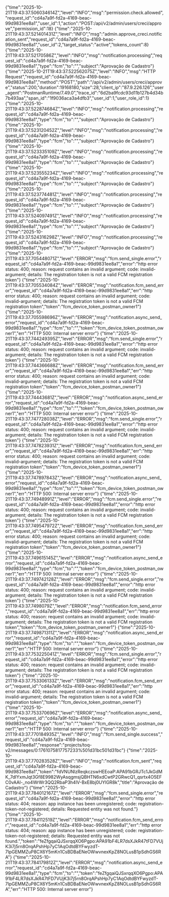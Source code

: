 {"time":"2025-10-21T19:43:37.506034614Z","level":"INFO","msg":"permission.check.allowed","request_id":"cd4a7a9f-fd2a-4169-beac-99d9831ee8a1","user_id":1,"action":"POST:/api/v2/admin/users/creci/approve","permission_id":18}
{"time":"2025-10-21T19:43:37.521401431Z","level":"INFO","msg":"admin.approve_creci.notification_sent","request_id":"cd4a7a9f-fd2a-4169-beac-99d9831ee8a1","user_id":2,"target_status":"active","tokens_count":8}
{"time":"2025-10-21T19:43:37.52170586Z","level":"INFO","msg":"notification.processing","request_id":"cd4a7a9f-fd2a-4169-beac-99d9831ee8a1","type":"fcm","to":"","subject":"Aprovação de Cadastro"}
{"time":"2025-10-21T19:43:37.522562075Z","level":"INFO","msg":"HTTP Request","request_id":"cd4a7a9f-fd2a-4169-beac-99d9831ee8a1","method":"POST","path":"/api/v2/admin/users/creci/approve","status":200,"duration":19168180,"size":28,"client_ip":"87.9.226.126","user_agent":"PostmanRuntime/7.49.0","trace_id":"6d2ba9fcdc93d11b127b4d34b7b493aa","span_id":"1f9036aca3a4dfb3","user_id":1,"user_role_id":1}
{"time":"2025-10-21T19:43:37.522874684Z","level":"INFO","msg":"notification.processing","request_id":"cd4a7a9f-fd2a-4169-beac-99d9831ee8a1","type":"fcm","to":"","subject":"Aprovação de Cadastro"}
{"time":"2025-10-21T19:43:37.523120452Z","level":"INFO","msg":"notification.processing","request_id":"cd4a7a9f-fd2a-4169-beac-99d9831ee8a1","type":"fcm","to":"","subject":"Aprovação de Cadastro"}
{"time":"2025-10-21T19:43:37.523335109Z","level":"INFO","msg":"notification.processing","request_id":"cd4a7a9f-fd2a-4169-beac-99d9831ee8a1","type":"fcm","to":"","subject":"Aprovação de Cadastro"}
{"time":"2025-10-21T19:43:37.523555234Z","level":"INFO","msg":"notification.processing","request_id":"cd4a7a9f-fd2a-4169-beac-99d9831ee8a1","type":"fcm","to":"","subject":"Aprovação de Cadastro"}
{"time":"2025-10-21T19:43:37.523774481Z","level":"INFO","msg":"notification.processing","request_id":"cd4a7a9f-fd2a-4169-beac-99d9831ee8a1","type":"fcm","to":"","subject":"Aprovação de Cadastro"}
{"time":"2025-10-21T19:43:37.524097491Z","level":"INFO","msg":"notification.processing","request_id":"cd4a7a9f-fd2a-4169-beac-99d9831ee8a1","type":"fcm","to":"","subject":"Aprovação de Cadastro"}
{"time":"2025-10-21T19:43:37.524316298Z","level":"INFO","msg":"notification.processing","request_id":"cd4a7a9f-fd2a-4169-beac-99d9831ee8a1","type":"fcm","to":"","subject":"Aprovação de Cadastro"}
{"time":"2025-10-21T19:43:37.705448071Z","level":"ERROR","msg":"fcm.send_single.error","request_id":"cd4a7a9f-fd2a-4169-beac-99d9831ee8a1","error":"http error status: 400; reason: request contains an invalid argument; code: invalid-argument; details: The registration token is not a valid FCM registration token"}
{"time":"2025-10-21T19:43:37.705534084Z","level":"ERROR","msg":"notification.fcm_send_error","request_id":"cd4a7a9f-fd2a-4169-beac-99d9831ee8a1","err":"http error status: 400; reason: request contains an invalid argument; code: invalid-argument; details: The registration token is not a valid FCM registration token","token":"fcm_device_token_postman_owner1"}
{"time":"2025-10-21T19:43:37.705598696Z","level":"ERROR","msg":"notification.async_send_error","request_id":"cd4a7a9f-fd2a-4169-beac-99d9831ee8a1","type":"fcm","to":"","token":"fcm_device_token_postman_owner1","err":"HTTP 500: Internal server error"}
{"time":"2025-10-21T19:43:37.744249395Z","level":"ERROR","msg":"fcm.send_single.error","request_id":"cd4a7a9f-fd2a-4169-beac-99d9831ee8a1","error":"http error status: 400; reason: request contains an invalid argument; code: invalid-argument; details: The registration token is not a valid FCM registration token"}
{"time":"2025-10-21T19:43:37.744366688Z","level":"ERROR","msg":"notification.fcm_send_error","request_id":"cd4a7a9f-fd2a-4169-beac-99d9831ee8a1","err":"http error status: 400; reason: request contains an invalid argument; code: invalid-argument; details: The registration token is not a valid FCM registration token","token":"fcm_device_token_postman_owner1"}
{"time":"2025-10-21T19:43:37.74443681Z","level":"ERROR","msg":"notification.async_send_error","request_id":"cd4a7a9f-fd2a-4169-beac-99d9831ee8a1","type":"fcm","to":"","token":"fcm_device_token_postman_owner1","err":"HTTP 500: Internal server error"}
{"time":"2025-10-21T19:43:37.747728038Z","level":"ERROR","msg":"fcm.send_single.error","request_id":"cd4a7a9f-fd2a-4169-beac-99d9831ee8a1","error":"http error status: 400; reason: request contains an invalid argument; code: invalid-argument; details: The registration token is not a valid FCM registration token"}
{"time":"2025-10-21T19:43:37.747823931Z","level":"ERROR","msg":"notification.fcm_send_error","request_id":"cd4a7a9f-fd2a-4169-beac-99d9831ee8a1","err":"http error status: 400; reason: request contains an invalid argument; code: invalid-argument; details: The registration token is not a valid FCM registration token","token":"fcm_device_token_postman_owner1"}
{"time":"2025-10-21T19:43:37.747897843Z","level":"ERROR","msg":"notification.async_send_error","request_id":"cd4a7a9f-fd2a-4169-beac-99d9831ee8a1","type":"fcm","to":"","token":"fcm_device_token_postman_owner1","err":"HTTP 500: Internal server error"}
{"time":"2025-10-21T19:43:37.74948991Z","level":"ERROR","msg":"fcm.send_single.error","request_id":"cd4a7a9f-fd2a-4169-beac-99d9831ee8a1","error":"http error status: 400; reason: request contains an invalid argument; code: invalid-argument; details: The registration token is not a valid FCM registration token"}
{"time":"2025-10-21T19:43:37.749547972Z","level":"ERROR","msg":"notification.fcm_send_error","request_id":"cd4a7a9f-fd2a-4169-beac-99d9831ee8a1","err":"http error status: 400; reason: request contains an invalid argument; code: invalid-argument; details: The registration token is not a valid FCM registration token","token":"fcm_device_token_postman_owner1"}
{"time":"2025-10-21T19:43:37.749615145Z","level":"ERROR","msg":"notification.async_send_error","request_id":"cd4a7a9f-fd2a-4169-beac-99d9831ee8a1","type":"fcm","to":"","token":"fcm_device_token_postman_owner1","err":"HTTP 500: Internal server error"}
{"time":"2025-10-21T19:43:37.749742128Z","level":"ERROR","msg":"fcm.send_single.error","request_id":"cd4a7a9f-fd2a-4169-beac-99d9831ee8a1","error":"http error status: 400; reason: request contains an invalid argument; code: invalid-argument; details: The registration token is not a valid FCM registration token"}
{"time":"2025-10-21T19:43:37.7498079Z","level":"ERROR","msg":"notification.fcm_send_error","request_id":"cd4a7a9f-fd2a-4169-beac-99d9831ee8a1","err":"http error status: 400; reason: request contains an invalid argument; code: invalid-argument; details: The registration token is not a valid FCM registration token","token":"fcm_device_token_postman_owner1"}
{"time":"2025-10-21T19:43:37.749871311Z","level":"ERROR","msg":"notification.async_send_error","request_id":"cd4a7a9f-fd2a-4169-beac-99d9831ee8a1","type":"fcm","to":"","token":"fcm_device_token_postman_owner1","err":"HTTP 500: Internal server error"}
{"time":"2025-10-21T19:43:37.753225041Z","level":"ERROR","msg":"fcm.send_single.error","request_id":"cd4a7a9f-fd2a-4169-beac-99d9831ee8a1","error":"http error status: 400; reason: request contains an invalid argument; code: invalid-argument; details: The registration token is not a valid FCM registration token"}
{"time":"2025-10-21T19:43:37.753306133Z","level":"ERROR","msg":"notification.fcm_send_error","request_id":"cd4a7a9f-fd2a-4169-beac-99d9831ee8a1","err":"http error status: 400; reason: request contains an invalid argument; code: invalid-argument; details: The registration token is not a valid FCM registration token","token":"fcm_device_token_postman_owner1"}
{"time":"2025-10-21T19:43:37.753370696Z","level":"ERROR","msg":"notification.async_send_error","request_id":"cd4a7a9f-fd2a-4169-beac-99d9831ee8a1","type":"fcm","to":"","token":"fcm_device_token_postman_owner1","err":"HTTP 500: Internal server error"}
{"time":"2025-10-21T19:43:37.770184935Z","level":"INFO","msg":"fcm.send_single.success","request_id":"cd4a7a9f-fd2a-4169-beac-99d9831ee8a1","response":"projects/toq-v2/messages/0:1761075817757233%501d31bc501d31bc"}
{"time":"2025-10-21T19:43:37.770283528Z","level":"INFO","msg":"notification.fcm_sent","request_id":"cd4a7a9f-fd2a-4169-beac-99d9831ee8a1","token":"fdVNUNlzReqkczswHEEoaP:APA91bGRJTc1JkGdMK_7dIYxmJqt3Gf8E9982WyAsqgmsjQBHTN6xdCwtP2GRwcQ1_qsrtx4O5EFC0vAAl-_no4WrWr3QQ2RbaP3h4lV-BxE8bj0UYlGR8k","title":"Aprovação de Cadastro"}
{"time":"2025-10-21T19:43:37.784012167Z","level":"ERROR","msg":"fcm.send_single.error","request_id":"cd4a7a9f-fd2a-4169-beac-99d9831ee8a1","error":"http error status: 404; reason: app instance has been unregistered; code: registration-token-not-registered; details: Requested entity was not found."}
{"time":"2025-10-21T19:43:37.784112519Z","level":"ERROR","msg":"notification.fcm_send_error","request_id":"cd4a7a9f-fd2a-4169-beac-99d9831ee8a1","err":"http error status: 404; reason: app instance has been unregistered; code: registration-token-not-registered; details: Requested entity was not found.","token":"feZfgqaiQJSxrqqXO6Pgpo:APA91bF4LR7dsXJkR47tFD7VUjK3i7j5rn8OrqAPshHp7yC1AqOdtdBYFwyzdT-7IpGEMMZuP8CX6Y5mKn1CsBDBaENeOWwvnexKpZ8NOLusB1pSdhGS6RA"}
{"time":"2025-10-21T19:43:37.784179812Z","level":"ERROR","msg":"notification.async_send_error","request_id":"cd4a7a9f-fd2a-4169-beac-99d9831ee8a1","type":"fcm","to":"","token":"feZfgqaiQJSxrqqXO6Pgpo:APA91bF4LR7dsXJkR47tFD7VUjK3i7j5rn8OrqAPshHp7yC1AqOdtdBYFwyzdT-7IpGEMMZuP8CX6Y5mKn1CsBDBaENeOWwvnexKpZ8NOLusB1pSdhGS6RA","err":"HTTP 500: Internal server error"}